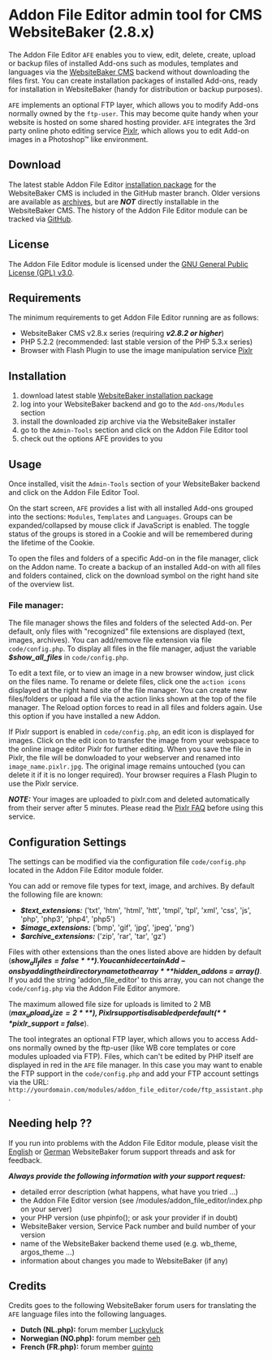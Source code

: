 # Addon File Editor admin tool for CMS WebsiteBaker (2.8.x)

The Addon File Editor `AFE` enables you to view, edit, delete, create, upload or backup files of installed Add-ons such as modules, templates and languages via the [WebsiteBaker CMS](http://www.websitebaker2.org) backend without downloading the files first. You can create installation packages of installed Add-ons, ready for installation in WebsiteBaker (handy for distribution or backup purposes).

`AFE` implements an optional FTP layer, which allows you to modify Add-ons normally owned by the `ftp-user`. This may become quite handy when your website is hosted on some shared hosting provider. `AFE` integrates the 3rd party online photo editing service [Pixlr](http://pixlr.com), which allows you to edit Add-on images in a Photoshop&trade; like environment.

## Download
The latest stable Addon File Editor [installation package](https://github.com/cwsoft/wb-addon-file-editor/raw/master/wb-addon-file-editor-installer.zip) for the WebsiteBaker CMS is included in the GitHub master branch. Older versions are available as [archives](https://github.com/cwsoft/wb-addon-file-editor/tags), but are ***NOT*** directly installable in the WebsiteBaker CMS. The history of the Addon File Editor module can be tracked via [GitHub](https://github.com/cwsoft/wb-addon-file-editor).

## License
The Addon File Editor module is licensed under the [GNU General Public License (GPL) v3.0](http://www.gnu.org/licenses/gpl-3.0.html).

## Requirements

The minimum requirements to get Addon File Editor running are as follows:

- WebsiteBaker CMS v2.8.x series (requiring ***v2.8.2 or higher***)
- PHP 5.2.2 (recommended: last stable version of the PHP 5.3.x series)
- Browser with Flash Plugin to use the image manipulation service [Pixlr](http://pixlr.com)

## Installation

1. download latest stable [WebsiteBaker installation package](https://github.com/cwsoft/wb-addon-file-editor/raw/master/wb-addon-file-editor-installer.zip)
2. log into your WebsiteBaker backend and go to the `Add-ons/Modules` section
3. install the downloaded zip archive via the WebsiteBaker installer
4. go to the `Admin-Tools` section and click on the Addon File Editor tool
5. check out the options AFE provides to you

## Usage
Once installed, visit the `Admin-Tools` section of your WebsiteBaker backend and click on the Addon File Editor Tool.

On the start screen, `AFE` provides a list with all installed Add-ons grouped into the sections: `Modules`, `Templates` and `Languages`. Groups can be expanded/collapsed by mouse click if JavaScript is enabled. The toggle status of the groups is stored in a Cookie and will be remembered during the lifetime of the Cookie. 

To open the files and folders of a specific Add-on in the file manager, click on the Addon name. To create a backup of an installed Add-on with all files and folders contained, click on the download symbol on the right hand site of the overview list.

### File manager:
The file manager shows the files and folders of the selected Add-on. Per default, only files with "recognized" file extensions are displayed (text, images, archives). You can add/remove file extension via file `code/config.php`. To display all files in the file manager, adjust the variable ***$show_all_files*** in `code/config.php`.

To edit a text file, or to view an image in a new browser window, just click on the files name. To rename or delete files, click one the `action icons` displayed at the right hand site of the file manager. You can create new files/folders or upload a file via the action links shown at the top of the file manager. The Reload option forces to read in all files and folders again. Use this option if you have installed a new Addon.

If Pixlr support is enabled in `code/config.php`, an edit icon is displayed for images. Click on the edit icon to transfer the image from your webspace to the online image editor Pixlr for further editing. When you save the file in Pixlr, the file will be donwloaded to your webserver and renamed into `image_name.pixlr.jpg`. The original image remains untouched (you can delete it if it is no longer required). Your browser requires a Flash Plugin to use the Pixlr service.

***NOTE:***
Your images are uploaded to pixlr.com and deleted automatically from their server after 5 minutes. Please read the [Pixlr FAQ](http://pixlr.com/faq/) before using this service.

## Configuration Settings

The settings can be modified via the configuration file `code/config.php` located in the Addon File Editor module folder. 

You can add or remove file types for text, image, and archives. By default the following file are known:

- ***$text_extensions:*** ('txt', 'htm', 'html', 'htt', 'tmpl', 'tpl', 'xml', 'css', 'js', 'php', 'php3', 'php4', 'php5')
- ***$image_extensions:*** ('bmp', 'gif', 'jpg', 'jpeg', 'png')
- ***$archive_extensions:*** ('zip', 'rar', 'tar', 'gz')

Files with other extensions than the ones listed above are hidden by default (***$show_all_files = false***). You can hide certain Add-ons by adding their directory name to the array ***$hidden_addons = array()***. If you add the string 'addon_file_editor' to this array, you can not change the `code/config.php` via the Addon File Editor anymore.

The maximum allowed file size for uploads is limited to 2 MB (***$max_upload_size = 2***), Pixlr support is disabled per default (***$pixlr_support = false***).

The tool integrates an optional FTP layer, which allows you to access Add-ons normally owned by the ftp-user (like WB core templates or core modules uploaded via FTP). 
Files, which can't be edited by PHP itself are displayed in red in the `AFE` file manager. In this case you may want to enable the FTP support in the `code/config.php` and add your FTP account settings via the URL:
`http://yourdomain.com/modules/addon_file_editor/code/ftp_assistant.php`.

## Needing help ??
If you run into problems with the Addon File Editor module, please visit the [English](http://www.websitebaker2.org/forum/index.php/topic,12122.0.html) or [German](http://www.websitebaker2.org/forum/index.php/topic,12404.0.html) WebsiteBaker forum support threads and ask for feedback. 

***Always provide the following information with your support request:***

 - detailed error description (what happens, what have you tried ...)
 - the Addon File Editor version (see /modules/addon_file_editor/index.php on your server)
 - your PHP version (use phpinfo(); or ask your provider if in doubt)
 - WebsiteBaker version, Service Pack number and build number of your version
 - name of the WebsiteBaker backend theme used (e.g. wb_theme, argos_theme ...)
 - information about changes you made to WebsiteBaker (if any)

## Credits
Credits goes to the following WebsiteBaker forum users for translating the `AFE` language files into the following languages.

- **Dutch (NL.php):** forum member [Luckyluck](http://www.websitebaker2.org/forum/index.php?action=profile;u=6090)
- **Norwegian (NO.php):** forum member [oeh](http://www.websitebaker2.org/forum/index.php?action=profile;u=752)
- **French (FR.php):** forum member [quinto](http://www.websitebaker2.org/forum/index.php?action=profile;u=526)
